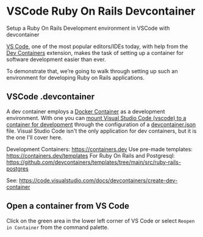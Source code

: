 # VSCode Ruby On Rails Devcontainer

Setup a Ruby On Rails Development environment in VSCode with devcontainer

[VS Code](https://code.visualstudio.com/), one of the most popular editors/IDEs today, with help from the [Dev Containers](https://marketplace.visualstudio.com/items?itemName=ms-vscode-remote.remote-containers) extension, makes the task of setting up a container for software development easier than ever.

To demonstrate that, we’re going to walk through setting up such an environment for developing Ruby on Rails applications.

## VSCode .devcontainer

A dev container employs a [Docker Container](https://www.docker.com/) as a development environment. With one you can [mount Visual Studio Code (vscode) to a container for development](https://code.visualstudio.com/docs/devcontainers/containers) through the configuration of a [devcontainer.json](https://code.visualstudio.com/docs/devcontainers/containers#_create-a-devcontainerjson-file) file. Visual Studio Code isn't the only application for dev containers, but it is the one I'll cover here.

Development Containers: https://containers.dev
Use pre-made templates: https://containers.dev/templates
For Ruby On Rails and Postgresql: https://github.com/devcontainers/templates/tree/main/src/ruby-rails-postgres

See: https://code.visualstudio.com/docs/devcontainers/create-dev-container

## Open a container from VS Code

Click on the green area in the lower left corner of VS Code or select `Reopen in Container` from the command palette.
